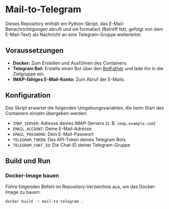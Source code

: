 # Mail-to-Telegram

Dieses Repository enthält ein Python-Skript, das E-Mail-Benachrichtigungen abruft und sie formatiert (Betreff fett, gefolgt von dem E-Mail-Text) als Nachricht an eine Telegram-Gruppe weiterleitet.

## Voraussetzungen

- **Docker:** Zum Erstellen und Ausführen des Containers.
- **Telegram Bot:** Erstelle einen Bot über den [BotFather](https://t.me/botfather) und lade ihn in die Zielgruppe ein.
- **IMAP-fähiges E-Mail-Konto:** Zum Abruf der E-Mails.

## Konfiguration

Das Skript erwartet die folgenden Umgebungsvariablen, die beim Start des Containers einzeln übergeben werden:

- `IMAP_SERVER`: Adresse deines IMAP-Servers (z. B. `imap.example.com`)
- `EMAIL_ACCOUNT`: Deine E-Mail-Adresse
- `EMAIL_PASSWORD`: Dein E-Mail-Passwort
- `TELEGRAM_TOKEN`: Das API-Token deines Telegram Bots
- `TELEGRAM_CHAT_ID`: Die Chat-ID deiner Telegram-Gruppe

## Build und Run

### Docker-Image bauen

Führe folgenden Befehl im Repository-Verzeichnis aus, um das Docker-Image zu bauen:

```bash
docker build -t mail-to-telegram .
